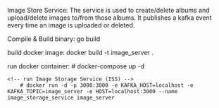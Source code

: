 Image Store Service: The service is used to create/delete albums and upload/delete images to/from those albums. It publishes a kafka event every time an image is uploaded or deleted.


Compile & Build binary:
    go build

build docker image:
    docker build -t image_server .

run docker container:
    <!-- bring up kafka-zk -->
        # docker-compose up -d
    
    <!-- run Image Storage Service (ISS) -->
        # docker run -d -p 3000:3000 -e KAFKA_HOST=localhost -e KAFKA_TOPIC=image_server -e HOST=localhost:3000 --name image_storage_service image_server